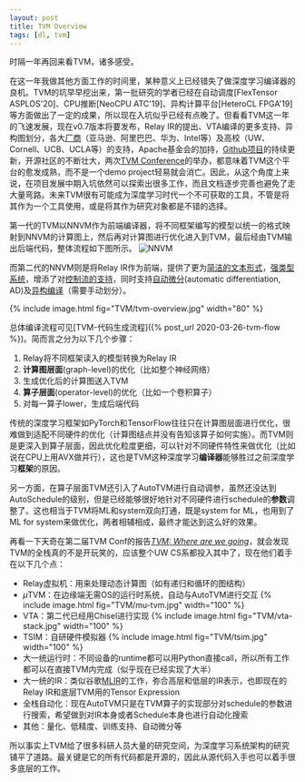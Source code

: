 ```yaml
---
layout: post
title: TVM Overview
tags: [dl, tvm]
---
```


时隔一年再回来看TVM，诸多感受。

<!--more-->

在这一年我做其他方面工作的时间里，某种意义上已经错失了做深度学习编译器的良机。TVM的坑早早挖出来，第一批研究的学者已经在自动调度[FlexTensor ASPLOS'20]、CPU推断[NeoCPU ATC'19]、异构计算平台[HeteroCL FPGA'19]等方面做出了一定的成果，所以现在入坑似乎已经有点晚了。但看看TVM这一年的飞速发展，现在v0.7版本将要发布，Relay IR的提出、VTA编译的更多支持、异构图划分，各大[厂商](https://tvm.apache.org/community)（亚马逊、阿里巴巴、华为、Intel等）及高校（UW、Cornell、UCB、UCLA等）的支持，Apache基金会的加持，[Github项目](https://github.com/apache/incubator-tvm/)的持续更新，开源社区的不断壮大，两次[TVM Conference](https://tvmconf.org/)的举办，都意味着TVM这个平台的愈发成熟，而不是一个demo project轻易就会消亡。因此，从这个角度上来说，在项目发展中期入坑依然可以探索出很多工作，而且文档逐步完善也避免了走大量弯路。未来TVM很有可能成为深度学习时代一个不可获取的工具，不管是将其作为一个工具使用，或是将其作为研究对象都是不错的选择。

第一代的TVM以NNVM作为前端编译器，将不同框架编写的模型以统一的格式映射到NNVM的计算图上，然后再对计算图进行优化进入到TVM，最后经由TVM输出后端代码，整体流程如下图所示。
![NNVM](https://tvm.apache.org/images/nnvm/nnvm_compiler_stack.png)

而第二代的NNVM则是将Relay IR作为前端，提供了更为<u>简洁的文本形式</u>，<u>强类型系统</u>，增添了对<u>控制流的支持</u>，同时支持<u>自动微分</u>(automatic differentiation, AD)及<u>异构编译</u>（需要手动划分）。

{% include image.html fig="TVM/tvm-overview.jpg" width="80" %}

总体编译流程可见[TVM-代码生成流程]({% post_url 2020-03-26-tvm-flow %})。简而言之分为以下几个步骤：
1. Relay将不同框架读入的模型转换为Relay IR
2. **计算图层面**(graph-level)的优化（比如整个神经网络）
3. 生成优化后的计算图送入TVM
4. **算子层面**(operator-level)的优化（比如一个卷积算子）
5. 对每一算子lower，生成后端代码

传统的深度学习框架如PyTorch和TensorFlow往往只在计算图层面进行优化，很难做到适配不同硬件的优化（计算图结点并没有告知该算子如何实施）。而TVM则是更深入到算子层面，因此优化粒度更细，可以针对不同硬件特性来做优化（比如说在CPU上用AVX做并行），这也是TVM这种深度学习**编译器**能够胜过之前深度学习**框架**的原因。

另一方面，在算子层面TVM还引入了AutoTVM进行自动调参，虽然还没达到AutoSchedule的级别，但是已经能够很好地针对不同硬件进行schedule的**参数**调整了。这也相当于TVM将ML和system双向打通，既是system for ML，也用到了ML for system来做优化，两者相辅相成，最终才能达到这么好的效果。

再看一下天奇在第二届TVM Conf的报告[*TVM: Where are we going*](https://tvmconf.org/slides/2019/tvmconf-keynote-dec19.pdf)，就会发现TVM的全栈真的不是开玩笑的，应该整个UW CS系都投入其中了，现在他们着手在以下几个点：
* Relay虚拟机：用来处理动态计算图（如有递归和循环的图结构）
* $\mu$TVM：在边缘端无需OS的运行时系统，自动与AutoTVM进行交互
    {% include image.html fig="TVM/mu-tvm.jpg" width="100" %}
* VTA：第二代已经用Chisel进行实现
    {% include image.html fig="TVM/vta-stack.jpg" width="100" %}
* TSIM：自研硬件模拟器
    {% include image.html fig="TVM/tsim.jpg" width="100" %}
* 大一统运行时：不同设备的runtime都可以用Python直接call，所以所有工作都可以在直接TVM内完成（似乎现在已经实现了大半）
* 大一统的IR：类似谷歌[MLIR](https://mlir.llvm.org/)的工作，弥合高层和低层的IR表示，也即现在的Relay IR和底层TVM用的Tensor Expression
* 全栈自动化：现在AutoTVM只是在TVM算子的实现部分对schedule的参数进行搜索，希望做到对IR本身或者Schedule本身也进行自动化搜索
* 其他：量化、低精度、训练支持、自动微分等

所以事实上TVM给了很多科研人员大量的研究空间，为深度学习系统架构的研究铺平了道路。最关键是它的所有代码都是开源的，因此从源代码入手也可以着手很多底层的工作。